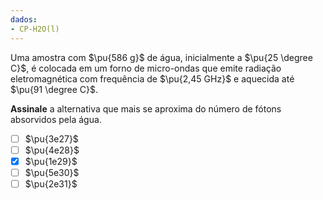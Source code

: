 ```yaml
---
dados:
- CP-H2O(l)
---
```


Uma amostra com $\pu{586 g}$ de água, inicialmente a $\pu{25 \degree C}$, é colocada em um forno de micro-ondas que emite radiação eletromagnética com frequência de $\pu{2,45 GHz}$ e aquecida até $\pu{91 \degree C}$.

**Assinale** a alternativa que mais se aproxima do número de fótons absorvidos pela água.

- [ ] $\pu{3e27}$
- [ ] $\pu{4e28}$
- [x] $\pu{1e29}$
- [ ] $\pu{5e30}$
- [ ] $\pu{2e31}$
